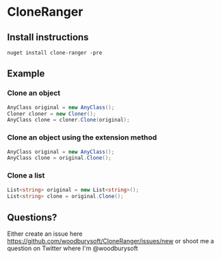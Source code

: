 # CloneRanger #

## Install instructions ##

```shell
nuget install clone-ranger -pre
```

## Example ##

### Clone an object ###
```csharp
AnyClass original = new AnyClass();
Cloner cloner = new Cloner();
AnyClass clone = cloner.Clone(original);
```

### Clone an object using the extension method ###
```csharp
AnyClass original = new AnyClass();
AnyClass clone = original.Clone();
```

### Clone a list ###
```csharp
List<string> original = new List<string>();
List<string> clone = original.Clone();
```

## Questions? ##

Either create an issue here https://github.com/woodburysoft/CloneRanger/issues/new or shoot me a question on Twitter where I'm @woodburysoft
